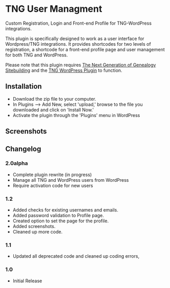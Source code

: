 # TNG User Managment

Custom Registration, Login and Front-end Profile for TNG-WordPress integrations.

This plugin is specifically designed to work as a user interface for Wordpress/TNG integrations. It provides shortcodes for two levels of registration, a shortcode for a front-end profile page and user management for both TNG and WordPress.

Please note that this plugin requires [The Next Generation of Genealogy Sitebuilding](http://www.tngsitebuilding.com/) and the [TNG WordPress Plugin](http://wordpress.org/extend/plugins/tng-wordpress-plugin/) to function.

## Installation

* Download the zip file to your computer.
* In Plugins --> Add New, select 'upload,' browse to the file you downloaded and click on 'Install Now.'
* Activate the plugin through the 'Plugins' menu in WordPress

## Screenshots

## Changelog

### 2.0alpha
* Complete plugin rewrite (in progress)
* Manage all TNG and WordPress users from WordPress
* Require activation code for new users

### 1.2
* Added checks for existing usernames and emails.
* Added password validation to Profile page.
* Created option to set the page for the profile.
* Added screenshots.
* Cleaned up more code.

### 1.1 
* Updated all deprecated code and cleaned up coding errors,

### 1.0 
* Initial Release